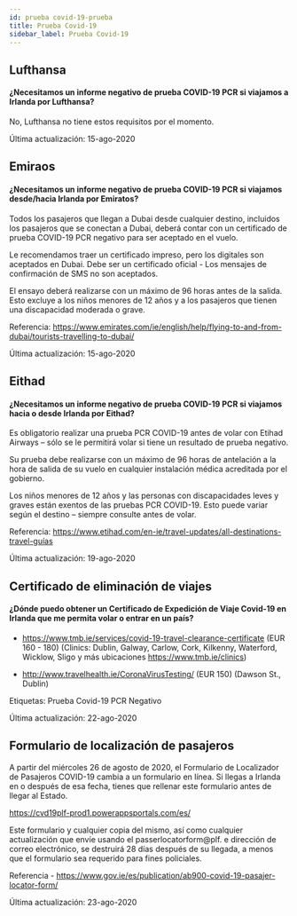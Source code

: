 ```yaml
---
id: prueba covid-19-prueba
title: Prueba Covid-19
sidebar_label: Prueba Covid-19
---
```



## Lufthansa

#### **¿Necesitamos un informe negativo de prueba COVID-19 PCR si viajamos a Irlanda por Lufthansa?**

No, Lufthansa no tiene estos requisitos por el momento.

Última actualización: 15-ago-2020

## Emiraos

#### **¿Necesitamos un informe negativo de prueba COVID-19 PCR si viajamos desde/hacia Irlanda por Emiratos?**

Todos los pasajeros que llegan a Dubai desde cualquier destino, incluidos los pasajeros que se conectan a Dubai, deberá contar con un certificado de prueba COVID-19 PCR negativo para ser aceptado en el vuelo.

Le recomendamos traer un certificado impreso, pero los digitales son aceptados en Dubai. Debe ser un certificado oficial - Los mensajes de confirmación de SMS no son aceptados.

El ensayo deberá realizarse con un máximo de 96 horas antes de la salida. Esto excluye a los niños menores de 12 años y a los pasajeros que tienen una discapacidad moderada o grave.


Referencia: https://www.emirates.com/ie/english/help/flying-to-and-from-dubai/tourists-travelling-to-dubai/

Última actualización: 15-ago-2020

## Eithad

#### **¿Necesitamos un informe negativo de prueba COVID-19 PCR si viajamos hacia o desde Irlanda por Eithad?**

Es obligatorio realizar una prueba PCR COVID-19 antes de volar con Etihad Airways – sólo se le permitirá volar si tiene un resultado de prueba negativo.

Su prueba debe realizarse con un máximo de 96 horas de antelación a la hora de salida de su vuelo en cualquier instalación médica acreditada por el gobierno.

Los niños menores de 12 años y las personas con discapacidades leves y graves están exentos de las pruebas PCR COVID-19. Esto puede variar según el destino – siempre consulte antes de volar.

Referencia: https://www.etihad.com/en-ie/travel-updates/all-destinations-travel-guías

Última actualización: 19-ago-2020

## Certificado de eliminación de viajes

#### ¿Dónde puedo obtener un Certificado de Expedición de Viaje Covid-19 en Irlanda que me permita volar o entrar en un país?

* https://www.tmb.ie/services/covid-19-travel-clearance-certificate (EUR 160 - 180) (Clinics: Dublin, Galway, Carlow, Cork, Kilkenny, Waterford, Wicklow, Sligo y más ubicaciones https://www.tmb.ie/clinics)

* http://www.travelhealth.ie/CoronaVirusTesting/ (EUR 150) (Dawson St., Dublin)

Etiquetas: Prueba Covid-19 PCR Negativo

Última actualización: 22-ago-2020

## Formulario de localización de pasajeros

A partir del miércoles 26 de agosto de 2020, el Formulario de Localizador de Pasajeros COVID-19 cambia a un formulario en línea. Si llegas a Irlanda en o después de esa fecha, tienes que rellenar este formulario antes de llegar al Estado.

https://cvd19plf-prod1.powerappsportals.com/es/

Este formulario y cualquier copia del mismo, así como cualquier actualización que envíe usando el passerlocatorform@plf. e dirección de correo electrónico, se destruirá 28 días después de su llegada, a menos que el formulario sea requerido para fines policiales.

Referencia - https://www.gov.ie/es/publication/ab900-covid-19-pasajer-locator-form/

Última actualización: 23-ago-2020